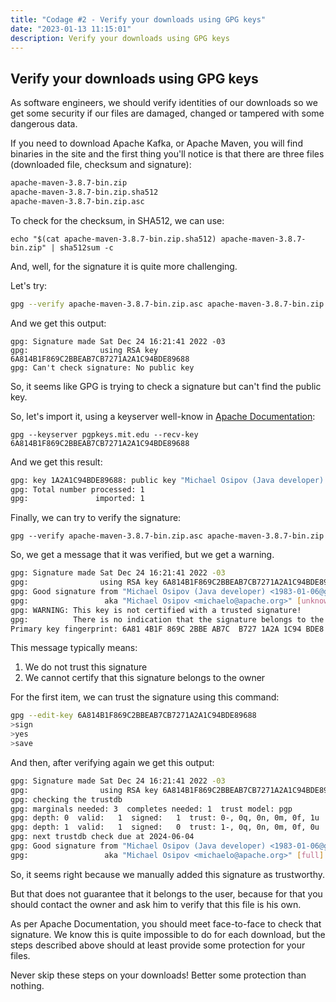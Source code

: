 ```yaml
---
title: "Codage #2 - Verify your downloads using GPG keys"
date: "2023-01-13 11:15:01"
description: Verify your downloads using GPG keys
---
```


## Verify your downloads using GPG keys

As software engineers, we should verify identities of our downloads so we get some security if our files are damaged, changed or tampered with some dangerous data.

If you need to download Apache Kafka, or Apache Maven, you will find binaries in the site and the first thing you'll notice is that there are three files (downloaded file, checksum and signature):

```bash
apache-maven-3.8.7-bin.zip
apache-maven-3.8.7-bin.zip.sha512
apache-maven-3.8.7-bin.zip.asc
```

To check for the checksum, in SHA512, we can use:

`echo "$(cat apache-maven-3.8.7-bin.zip.sha512) apache-maven-3.8.7-bin.zip" | sha512sum -c`

And, well, for the signature it is quite more challenging.

Let's try:

```bash
gpg --verify apache-maven-3.8.7-bin.zip.asc apache-maven-3.8.7-bin.zip
```

And we get this output:

```
gpg: Signature made Sat Dec 24 16:21:41 2022 -03
gpg:                using RSA key 6A814B1F869C2BBEAB7CB7271A2A1C94BDE89688
gpg: Can't check signature: No public key
```

So, it seems like GPG is trying to check a signature but can't find the public key.

So, let's import it, using a keyserver well-know in [Apache Documentation](https://www.apache.org/info/verification.html):

`gpg --keyserver pgpkeys.mit.edu --recv-key 6A814B1F869C2BBEAB7CB7271A2A1C94BDE89688`

And we get this result:

```bash
gpg: key 1A2A1C94BDE89688: public key "Michael Osipov (Java developer) <1983-01-06@gmx.net>" imported
gpg: Total number processed: 1
gpg:               imported: 1
```

Finally, we can try to verify the signature:

`gpg --verify apache-maven-3.8.7-bin.zip.asc apache-maven-3.8.7-bin.zip`

So, we get a message that it was verified, but we get a warning.

```bash
gpg: Signature made Sat Dec 24 16:21:41 2022 -03
gpg:                using RSA key 6A814B1F869C2BBEAB7CB7271A2A1C94BDE89688
gpg: Good signature from "Michael Osipov (Java developer) <1983-01-06@gmx.net>" [unknown]
gpg:                 aka "Michael Osipov <michaelo@apache.org>" [unknown]
gpg: WARNING: This key is not certified with a trusted signature!
gpg:          There is no indication that the signature belongs to the owner.
Primary key fingerprint: 6A81 4B1F 869C 2BBE AB7C  B727 1A2A 1C94 BDE8 9688
```

This message typically means:

1. We do not trust this signature
2. We cannot certify that this signature belongs to the owner

For the first item, we can trust the signature using this command:

```bash
gpg --edit-key 6A814B1F869C2BBEAB7CB7271A2A1C94BDE89688
>sign
>yes
>save
```

And then, after verifying again we get this output:

```bash
gpg: Signature made Sat Dec 24 16:21:41 2022 -03
gpg:                using RSA key 6A814B1F869C2BBEAB7CB7271A2A1C94BDE89688
gpg: checking the trustdb
gpg: marginals needed: 3  completes needed: 1  trust model: pgp
gpg: depth: 0  valid:   1  signed:   1  trust: 0-, 0q, 0n, 0m, 0f, 1u
gpg: depth: 1  valid:   1  signed:   0  trust: 1-, 0q, 0n, 0m, 0f, 0u
gpg: next trustdb check due at 2024-06-04
gpg: Good signature from "Michael Osipov (Java developer) <1983-01-06@gmx.net>" [full]
gpg:                 aka "Michael Osipov <michaelo@apache.org>" [full]
```

So, it seems right because we manually added this signature as trustworthy.

But that does not guarantee that it belongs to the user, because for that you should contact the owner and ask him to verify that this file is his own.

As per Apache Documentation, you should meet face-to-face to check that signature. We know this is quite impossible to do for each download, but the steps described above should at least provide some protection for your files.

Never skip these steps on your downloads! Better some protection than nothing.
